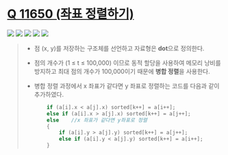 # [Q 11650 (좌표 정렬하기)](https://www.acmicpc.net/problem/11650)

<img src="https://img.shields.io/badge/Level-Silver 5-lightgrey"> <img src="https://img.shields.io/badge/Memory-2680%20KB-blue"> <img src="https://img.shields.io/badge/Time-64%20ms-brightgreen"> <img src="https://img.shields.io/badge/Length-1151%20B-red"> <img src="https://img.shields.io/badge/Language-C-blueviolet">



> - 점 (x, y)를 저장하는 구조체를 선언하고 자료형은 **dot**으로 정의한다.
>
> - 점의 개수가 (1 ≤ t ≤ 100,000) 이므로 동적 할당을 사용하여 메모리 낭비를 방지하고 최대 점의 개수가 100,000이기 때문에 **병합 정렬**을 사용한다.
>
> - 병합 정렬 과정에서 x 좌표가 같다면 y 좌표로 정렬하는 코드를 다음과 같이 추가하였다.
>
>   ```c
>   	if (a[i].x < a[j].x) sorted[k++] = a[i++];
>   	else if (a[i].x > a[j].x) sorted[k++] = a[j++];
>   	else	//x 좌표가 같다면 y좌표로 정렬
>   	{
>   		if (a[i].y > a[j].y) sorted[k++] = a[j++];
>   		else if (a[i].y < a[j].y) sorted[k++] = a[i++];
>   	}
>   ```

